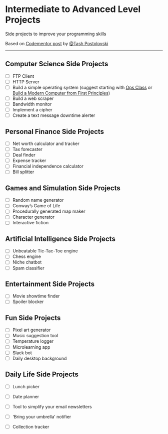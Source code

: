 # Intermediate to Advanced Level Projects

Side projects to improve your programming skills

Based on [Codementor post](https://www.codementor.io/npostolovski/40-side-project-ideas-for-software-engineers-g8xckyxef) by [@Tash Postolovski](https://github.com/npostolovski)

---

## Computer Science Side Projects
- [ ] FTP Client 
- [ ] HTTP Server 
- [ ] Build a simple operating system (suggest starting with [Ops Class](https://www.ops-class.org/) or [Build a Modern Computer from First Principles](https://www.coursera.org/learn/build-a-computer)) 
- [ ] Build a web scraper 
- [ ] Bandwidth monitor 
- [ ] Implement a cipher 
- [ ] Create a text message downtime alerter 

## Personal Finance Side Projects
- [ ] Net worth calculator and tracker
- [ ] Tax forecaster 
- [ ] Deal finder
- [ ] Expense tracker 
- [ ] Financial independence calculator
- [ ] Bill splitter

## Games and Simulation Side Projects
- [ ] Random name generator
- [ ] Conway’s Game of Life
- [ ] Procedurally generated map maker
- [ ] Character generator
- [ ] Interactive fiction

## Artificial Intelligence Side Projects
- [ ] Unbeatable Tic-Tac-Toe engine
- [ ] Chess engine
- [ ] Niche chatbot
- [ ] Spam classifier 

## Entertainment Side Projects
- [ ] Movie showtime finder
- [ ] Spoiler blocker

## Fun Side Projects
- [ ] Pixel art generator
- [ ] Music suggestion tool
- [ ] Temperature logger
- [ ] Microlearning app
- [ ] Slack bot
- [ ] Daily desktop background

## Daily Life Side Projects
- [ ] Lunch picker
- [ ] Date planner 
- [ ] Tool to simplify your email newsletters
- [ ] ‘Bring your umbrella’ notifier 
- [ ] Collection tracker






